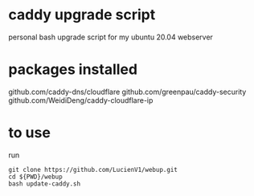 # caddy upgrade script
personal bash upgrade script for my ubuntu 20.04 webserver

# packages installed

github.com/caddy-dns/cloudflare
github.com/greenpau/caddy-security
github.com/WeidiDeng/caddy-cloudflare-ip

# to use
run
```
git clone https://github.com/LucienV1/webup.git
cd ${PWD}/webup
bash update-caddy.sh
```
